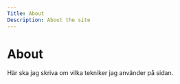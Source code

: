 ```yaml
---
Title: About
Description: About the site
---
```



About
=========

Här ska jag skriva om vilka tekniker jag använder på sidan.